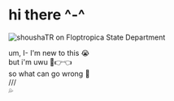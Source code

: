 # hi there ^-^

![shoushaTR on Floptropica State Department](https://raw.githubusercontent.com/shoushaTR/shoushaTR/main.header.png)  

um, I- I'm new to this 😭  
but i'm uwu 🥺👉👈  
so what can go wrong 🥰  
///  
💦  
